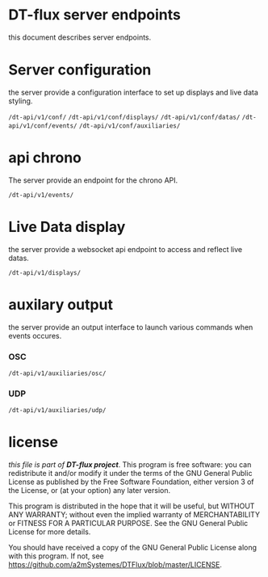 # DT-flux server endpoints

this document describes server endpoints.

# Server configuration

the server provide a configuration interface to set up displays and live data styling.

`/dt-api/v1/conf/`
`/dt-api/v1/conf/displays/`
`/dt-api/v1/conf/datas/`
`/dt-api/v1/conf/events/`
`/dt-api/v1/conf/auxiliaries/`

# api chrono

The server provide an endpoint for the chrono API. 

`/dt-api/v1/events/`

# Live Data display

the server provide a websocket api endpoint to access and reflect live datas.

`/dt-api/v1/displays/`

# auxilary output
the server provide an output interface to launch various commands when events occures.

### OSC

`/dt-api/v1/auxiliaries/osc/`

### UDP

`/dt-api/v1/auxiliaries/udp/`



# license

*this file is part of **DT-flux project***.
This program is free software: you can redistribute it and/or modify it under the terms of the GNU General Public License as published by the Free Software Foundation, either version 3 of the License, or (at your option) any later version.

This program is distributed in the hope that it will be useful, but WITHOUT ANY WARRANTY; without even the implied warranty of MERCHANTABILITY or FITNESS FOR A PARTICULAR PURPOSE. See the GNU General Public License for more details.

You should have received a copy of the GNU General Public License along with this program. If not, see <https://github.com/a2mSystemes/DTFlux/blob/master/LICENSE>.